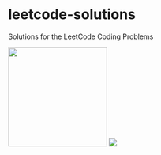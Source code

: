 # leetcode-solutions
Solutions for the LeetCode Coding Problems

<img src="https://upload.wikimedia.org/wikipedia/en/7/7e/Ankara_University_Logo.png" width="200" height="200" />


<img src="https://miro.medium.com/max/828/1*SaeiqEJxjJ1-2XNXgEtiLw.png"/>
